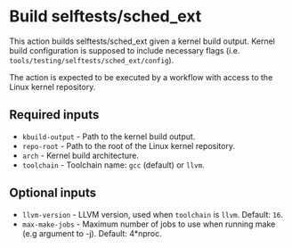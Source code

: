 # Build selftests/sched_ext

This action builds selftests/sched_ext given a kernel build
output. Kernel build configuration is supposed to include necessary
flags (i.e. `tools/testing/selftests/sched_ext/config`).

The action is expected to be executed by a workflow with access to the
Linux kernel repository.

## Required inputs

* `kbuild-output` - Path to the kernel build output.
* `repo-root` - Path to the root of the Linux kernel repository.
* `arch` - Kernel build architecture.
* `toolchain` - Toolchain name: `gcc` (default) or `llvm`.

## Optional inputs
* `llvm-version` - LLVM version, used when `toolchain` is `llvm`. Default: `16`.
* `max-make-jobs` - Maximum number of jobs to use when running make (e.g argument to -j). Default: 4*nproc.

